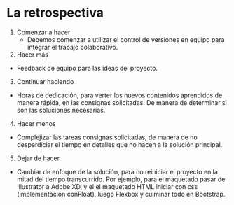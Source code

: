# La retrospectiva

1. Comenzar a hacer
    * Debemos comenzar a utilizar el control de versiones en equipo para integrar el trabajo colaborativo.
2. Hacer más
* Feedback de equipo para las ideas del proyecto.
3. Continuar haciendo
* Horas de dedicación, para verter los nuevos contenidos aprendidos de manera rápida, en las consignas solicitadas. De manera de determinar si son las soluciones necesarias.
4. Hacer menos
* Complejizar las tareas consignas solicitadas, de manera de no desperdiciar el tiempo en detalles que no hacen a la solución principal.
5. Dejar de hacer
* Cambiar de enfoque de la solución, para no reiniciar el proyecto en la mitad del tiempo transcurrido. Por ejemplo, para el maquetado pasar de Illustrator a Adobe XD, y el el maquetado HTML iniciar con css (implementación conFloat), luego Flexbox y culminar todo en Bootstrap.